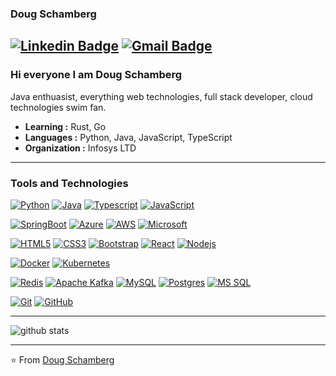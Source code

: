 ### Doug Schamberg 
[![Linkedin Badge](https://img.shields.io/badge/-Doug_Schamberg-blue?style=flat-square&logo=Linkedin&logoColor=white&link=https://www.linkedin.com/in/doug-schamberg-60b840149/)](https://www.linkedin.com/in/doug-schamberg-60b840149/) [![Gmail Badge](https://img.shields.io/badge/-doug.schamberg@gmail.com-c14438?style=flat-square&logo=Gmail&logoColor=white&link=mailto:doug.schamberg@gmail.com)](mailto:doug.schamberg@gmail.com)
---------------------------------------------------------------------------------------------------------------------------------------------------------------------------------
### Hi everyone I am Doug Schamberg
Java enthuasist, everything web technologies, full stack developer, cloud technologies swim fan.

-  **Learning :** Rust, Go
-  **Languages :** Python, Java, JavaScript, TypeScript
-  **Organization :** Infosys LTD

---------------------------------------------------------------------------------------------------------------------------------------------------------------------------------
### Tools and Technologies

[![Python](https://img.shields.io/badge/-Python-black?style=flat&logo=python&link=https://github.com/polarpop)](https://github.com/polarpop) 
[![Java](https://img.shields.io/badge/Java-black?style=flat&logo=java&logoColor=white&link=https://github.com/polarpop)](https://github.com/polarpop)
[![Typescript](https://img.shields.io/badge/-TypeScript-black?style=flat&logo=typescript&link=https://github.com/polarpop)](https://github.com/polarpop)
[![JavaScript](https://img.shields.io/badge/-JavaScript-black?style=flat&logo=javascript&link=https://github.com/polarpop)](https://github.com/polarpop) 

[![SpringBoot](https://img.shields.io/badge/-Springboot-black?style=flat&logo=spring&link=https://github.com/polarpop)](https://github.com/polarpop) 
[![Azure](https://img.shields.io/badge/-Azure-black?style=flat&logo=azureDevops&link=https://github.com/polarpop)](https://github.com/polarpop) 
[![AWS](https://img.shields.io/badge/-AWS-black?style=flat&logo=amazon&link=https://github.com/polarpop)](https://github.com/polarpop) 
[![Microsoft](https://img.shields.io/badge/-Microsoft_Office_365-black?style=flat&logo=microsoft&link=https://github.com/polarpop)](https://github.com/polarpop) 


[![HTML5](https://img.shields.io/badge/-HTML5-black?style=flat&logo=html5&logoColor=white&link=https://github.com/polarpop)](https://github.com/polarpop) 
[![CSS3](https://img.shields.io/badge/-CSS3-black?style=flat&logo=css3&link=https://github.com/polarpop)](https://github.com/polarpop) 
[![Bootstrap](https://img.shields.io/badge/-Bootstrap-black?style=flat&logo=bootstrap&link=https://github.com/polarpop)](https://github.com/polarpop) 
[![React](https://img.shields.io/badge/-React-black?style=flat&logo=react&link=https://github.com/polarpop)](https://github.com/polarpop)
[![Nodejs](https://img.shields.io/badge/-Nodejs-black?style=flat&logo=Node.js&link=https://github.com/polarpop)](https://github.com/polarpop)

[![Docker](https://img.shields.io/badge/-Docker-black?style=flat&logo=docker&link=https://github.com/polarpop)](https://github.com/polarpop)
[![Kubernetes](https://img.shields.io/badge/-Kubernetes-black?style=flat&logo=kubernetes&link=https://github.com/polarpop)](https://github.com/polarpop)

[![Redis](https://img.shields.io/badge/-Redis-black?style=flat&logo=redis&link=https://github.com/polarpop)](https://github.com/polarpop)
[![Apache Kafka](https://img.shields.io/badge/-Kafka-black?style=flat&logo=kafka&link=https://github.com/polarpop)](https://github.com/polarpop)
[![MySQL](https://img.shields.io/badge/-MySQL-black?style=flat&logo=mysql&link=https://github.com/polarpop)](https://github.com/polarpop)
[![Postgres](https://img.shields.io/badge/-PostgreSQL-black?style=flat&logo=postgresql&link=https://github.com/polarpop)](https://github.com/polarpop)
[![MS SQL](https://img.shields.io/badge/-MS_SQL-black?style=flat&logo=sql&link=https://github.com/polarpop)](https://github.com/polarpop)

[![Git](https://img.shields.io/badge/-Git-black?style=flat&logo=git&link=https://github.com/polarpop)](https://github.com/polarpop) 
[![GitHub](https://img.shields.io/badge/-GitHub-181717?style=flat&logo=github&link=https://github.com/polarpop)](https://github.com/polarpop)

---------------------------------------------------------------------------------------------------------------------------------------------------------------------------------

![github stats](https://github-readme-stats.vercel.app/api?username=polarpop&show_icons=true&count_private=true)

---------------------------------------------------------------------------------------------------------------------------------------------------------------------------------


⭐️ From [Doug Schamberg](https://github.com/polarpop)

